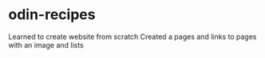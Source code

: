 # odin-recipes
Learned to create website from scratch
Created a pages and links to pages with an image and lists